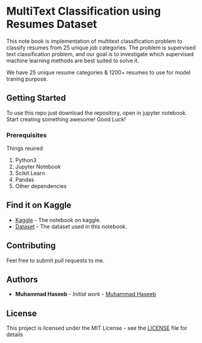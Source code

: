 # MultiText Classification using Resumes Dataset
This note book is implementation of multitext classification problem to classify resumes from 25 unique job categories.
The problem is supervised text classification problem, and our goal is to investigate which supervised machine learning methods are best suited to solve it.

We have 25 unique resume categories & 1200+ resumes to use for model traning purpose. 
<br>
## Getting Started

To use this repo just download the repository, open in jupyter notebook. Start creating something awesome! Good Luck!

### Prerequisites

Things reuired<br>
1. Python3
2. Jupyter Notebook
3. Scikit Learn
4. Pandas
5. Other dependencies

## Find it on Kaggle

* [Kaggle](https://www.kaggle.com/iammhaseeb/multi-text-classification-using-resumes-dataset) - The notebook on kaggle.
* [Dataset](https://www.kaggle.com/iammhaseeb/resumes-dataset-with-labels) - The dataset used in this notebook.

## Contributing

Feel free to submit pull requests to me.


## Authors

* **Muhammad Haseeb** - *Initial work* - [Muhammad Haseeb](https://github.com/iam-mhaseeb)


## License

This project is licensed under the MIT License - see the [LICENSE](LICENSE) file for details
